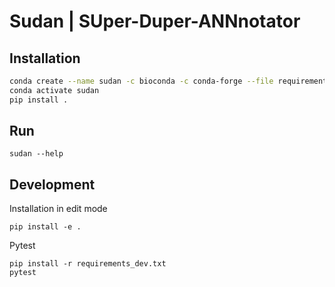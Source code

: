 # Sudan | SUper-Duper-ANNnotator

## Installation

```sh
conda create --name sudan -c bioconda -c conda-forge --file requirements_conda.txt
conda activate sudan
pip install .
```

## Run

```
sudan --help
```

## Development

Installation in edit mode
```
pip install -e .  
```
Pytest
```
pip install -r requirements_dev.txt
pytest
```